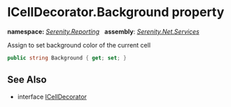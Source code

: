 # ICellDecorator.Background property
**namespace:** *[Serenity.Reporting](../../README.md#serenity.reporting-namespace)*   **assembly**: *[Serenity.Net.Services](../../README.md)*

Assign to set background color of the current cell

```csharp
public string Background { get; set; }
```

## See Also

* interface [ICellDecorator](../ICellDecorator.md)